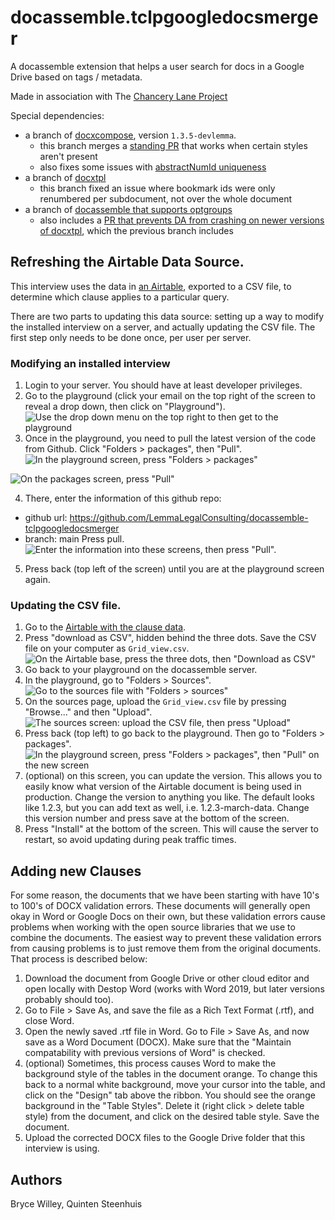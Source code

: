 # docassemble.tclpgoogledocsmerger

A docassemble extension that helps a user search for docs in a Google Drive based on tags / metadata.

Made in association with The [Chancery Lane Project](https://chancerylaneproject.org/)

Special dependencies:
* a branch of [docxcompose](https://github.com/BryceStevenWilley/docxcompose/tree/master), version `1.3.5-devlemma`.
  * this branch merges a [standing PR](https://github.com/4teamwork/docxcompose/pull/58) that works when certain styles aren't present
  * also fixes some issues with [abstractNumId uniqueness](https://github.com/BryceStevenWilley/docxcompose/commit/a90e445857dbf61ce5c999bb50b13291b51d7b12)
* a branch of [docxtpl](https://github.com/LemmaLegalConsulting/docxtpl/tree/subdoc_bookmark_issues)
  * this branch fixed an issue where bookmark ids were only renumbered per subdocument, not over the whole document
* a branch of [docassemble that supports optgroups](https://github.com/BryceStevenWilley/docassemble/tree/optgroups)
  * also includes a [PR that prevents DA from crashing on newer versions of docxtpl](https://github.com/jhpyle/docassemble/pull/504), which the previous branch includes

## Refreshing the Airtable Data Source.

This interview uses the data in [an Airtable](https://airtable.com/shr5ITqr8fOECQthj/tblZduZJJkNz9tbzY), exported to a CSV file, to
determine which clause applies to a particular query.

There are two parts to updating this data source: setting up a way to modify the installed interview on a server, and
actually updating the CSV file. The first step only needs to be done once, per user per server.

### Modifying an installed interview

1. Login to your server. You should have at least developer privileges.
2. Go to the playground (click your email on the top right of the screen to reveal a drop down, then click on "Playground").
  ![Use the drop down menu on the top right to then get to the playground](assets/get-to-playground.png)
3. Once in the playground, you need to pull the latest version of the code from Github. Click "Folders > packages", then "Pull".
  ![In the playground screen, press "Folders > packages"](assets/playground-packages.png)

  ![On the packages screen, press "Pull"](assets/get-to-pull.png)

4. There, enter the information of this github repo:
  * github url: https://github.com/LemmaLegalConsulting/docassemble-tclpgoogledocsmerger
  * branch: main
  Press pull.
  ![Enter the information into these screens, then press "Pull".](assets/pull-github.png)
5. Press back (top left of the screen) until you are at the playground screen again.

### Updating the CSV file.

1. Go to the [Airtable with the clause data](https://airtable.com/shr5ITqr8fOECQthj/tblZduZJJkNz9tbzY).
2. Press "download as CSV", hidden behind the three dots. Save the CSV file on your computer as `Grid_view.csv`.
  ![On the Airtable base, press the three dots, then "Download as CSV"](airtable.png)
3. Go back to your playground on the docassemble server.
4. In the playground, go to "Folders > Sources".
  ![Go to the sources file with "Folders > sources"](assets/playground-sources.png)
5. On the sources page, upload the `Grid_view.csv` file by pressing "Browse..." and then "Upload".
  ![The sources screen: upload the CSV file, then press "Upload"](upload-source.png)
6. Press back (top left) to go back to the playground. Then go to "Folders > packages".
  ![In the playground screen, press "Folders > packages", then "Pull" on the new screen](assets/playground-packages.png)
7. (optional) on this screen, you can update the version. This allows you to easily know what version of the Airtable document
  is being used in production. Change the version to anything you like. The default looks like 1.2.3, but you can add text as well, i.e.
  1.2.3-march-data. Change this version number and press save at the bottom of the screen.
8. Press "Install" at the bottom of the screen. This will cause the server to restart, so avoid updating during peak traffic times.

## Adding new Clauses

For some reason, the documents that we have been starting with have 10's to 100's of DOCX validation errors. These documents will generally open okay in Word or Google Docs on their own, but these validation errors cause problems when working with the open source libraries that we use to combine
the documents. The easiest way to prevent these validation errors from causing problems is to just
remove them from the original documents. That process is described below:

1. Download the document from Google Drive or other cloud editor and open locally with Destop Word (works with Word 2019, but later versions probably should too).
2. Go to File > Save As, and save the file as a Rich Text Format (.rtf), and close Word.
3. Open the newly saved .rtf file in Word. Go to File > Save As, and now save as a Word Document (DOCX). Make sure that the "Maintain compatability with previous versions of Word" is checked.
4. (optional) Sometimes, this process causes Word to make the background style of the tables in the document orange. To change this back to a normal white background, move your cursor into the table, and click on the "Design" tab above the ribbon. You should see the orange background in the "Table Styles". Delete it (right click > delete table style) from the document, and click on the desired table style. Save the document.
5. Upload the corrected DOCX files to the Google Drive folder that this interview is using.

## Authors

Bryce Willey, Quinten Steenhuis

